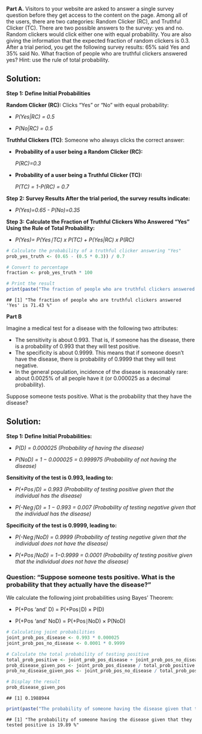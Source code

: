**Part A.** Visitors to your website are asked to answer a single survey
question before they get access to the content on the page. Among all of
the users, there are two categories: Random Clicker (RC), and Truthful
Clicker (TC). There are two possible answers to the survey: yes and no.
Random clickers would click either one with equal probability. You are
also giving the information that the expected fraction of random
clickers is 0.3. After a trial period, you get the following survey
results: 65% said Yes and 35% said No. What fraction of people who are
truthful clickers answered yes? Hint: use the rule of total probability.

## **Solution:**

**Step 1:** **Define Initial Probabilities**

**Random Clicker (RC):** Clicks “Yes” or “No” with equal probability:

-   *P(Yes\|RC) = 0.5*

-   *P(No\|RC) = 0.5*

**Truthful Clickers (TC)**: Someone who always clicks the correct
answer:

-   **Probability of a user being a Random Clicker (RC):**

    *P(RC)=0.3*

-   **Probability of a user being a Truthful Clicker (TC):**

    *P(TC) = 1-P(RC) = 0.7*

**Step 2:** **Survey Results After the trial period, the survey results
indicate:**

-   *P(Yes)=0.65 - P(No)=0.35*

**Step 3:** **Calculate the Fraction of Truthful Clickers Who Answered
“Yes” Using the Rule of Total Probability:**

-   *P(Yes)= P(Yes∣TC) x P(TC) + P(Yes\|RC) x P(RC)*

``` r
# Calculate the probability of a truthful clicker answering "Yes"
prob_yes_truth <- (0.65 - (0.5 * 0.3)) / 0.7

# Convert to percentage
fraction <- prob_yes_truth * 100

# Print the result
print(paste("The fraction of people who are truthful clickers answered 'Yes' is", round(fraction, 2), "%"))
```

    ## [1] "The fraction of people who are truthful clickers answered 'Yes' is 71.43 %"

**Part B**

Imagine a medical test for a disease with the following two attributes:

-   The sensitivity is about 0.993. That is, if someone has the disease,
    there is a probability of 0.993 that they will test positive.
-   The specificity is about 0.9999. This means that if someone doesn’t
    have the disease, there is probability of 0.9999 that they will test
    negative.
-   In the general population, incidence of the disease is reasonably
    rare: about 0.0025% of all people have it (or 0.000025 as a decimal
    probability).

Suppose someone tests positive. What is the probability that they have
the disease?

## **Solution:**

**Step 1: Define Initial Probabilities:**

-   *P(D) = 0.000025 (Probability of having the disease)*

-   *P(NoD) = 1 − 0.000025 = 0.999975 (Probability of not having the
    disease)*

**Sensitivity of the test is 0.993, leading to:**

-   *P(+Pos∣D) = 0.993 (Probability of testing positive given that the
    individual has the disease)*

-   *P(-Neg∣D) = 1 − 0.993 = 0.007 (Probability of testing negative
    given that the individual has the disease)*

**Specificity of the test is 0.9999, leading to:**

-   *P(-Neg∣NoD) = 0.9999 (Probability of testing negative given that
    the individual does not have the disease)*

-   *P(+Pos∣NoD) = 1−0.9999 = 0.0001 (Probability of testing positive
    given that the individual does not have the disease)*

### **Question: “Suppose someone tests positive. What is the probability that they actually have the disease?”**

We calculate the following joint probabilities using Bayes’ Theorem:

-   P(+Pos ‘and’ D) = P(+Pos∣D) × P(D)

-   P(+Pos ‘and’ NoD) = P(+Pos∣NoD) × P(NoD)

``` r
# Calculating joint probabilities
joint_prob_pos_disease <- 0.993 * 0.000025
joint_prob_pos_no_disease <- 0.0001 * 0.9999

# Calculate the total probability of testing positive
total_prob_positive <- joint_prob_pos_disease + joint_prob_pos_no_disease
prob_disease_given_pos <- joint_prob_pos_disease / total_prob_positive
prob_no_disease_given_pos <- joint_prob_pos_no_disease / total_prob_positive

# Display the result
prob_disease_given_pos
```

    ## [1] 0.1988944

``` r
print(paste("The probability of someone having the disease given that they tested positive is", round(prob_disease_given_pos * 100, 2), "%"))
```

    ## [1] "The probability of someone having the disease given that they tested positive is 19.89 %"
